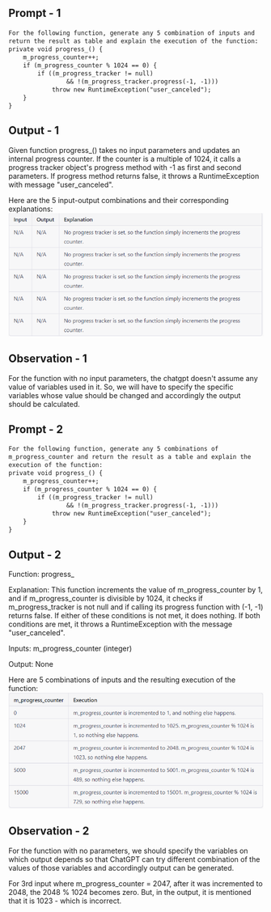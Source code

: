 ## Prompt - 1
```
For the following function, generate any 5 combination of inputs and return the result as table and explain the execution of the function:
private void progress_() {
    m_progress_counter++;
    if (m_progress_counter % 1024 == 0) {
        if ((m_progress_tracker != null)
                && !(m_progress_tracker.progress(-1, -1)))
            throw new RuntimeException("user_canceled");
    }
}
```

## Output - 1
Given function progress_() takes no input parameters and updates an internal progress counter. If the counter is a multiple of 1024, it calls a progress tracker object's progress method with -1 as first and second parameters. If progress method returns false, it throws a RuntimeException with message "user_canceled".

Here are the 5 input-output combinations and their corresponding explanations:
![img.png](table-1.png)
## Observation - 1
For the function with no input parameters, the chatgpt doesn't assume any value of variables used in it.
So, we will have to specify the specific variables whose value should be changed and accordingly the output should be calculated.

## Prompt - 2
```
For the following function, generate any 5 combinations of m_progress_counter and return the result as a table and explain the execution of the function:
private void progress_() {
    m_progress_counter++;
    if (m_progress_counter % 1024 == 0) {
        if ((m_progress_tracker != null)
                && !(m_progress_tracker.progress(-1, -1)))
            throw new RuntimeException("user_canceled");
    }
}
```

## Output - 2
Function: progress_

Explanation: This function increments the value of m_progress_counter by 1, and if m_progress_counter is divisible by 1024, it checks if m_progress_tracker is not null and if calling its progress function with (-1, -1) returns false. If either of these conditions is not met, it does nothing. If both conditions are met, it throws a RuntimeException with the message "user_canceled".

Inputs: m_progress_counter (integer)

Output: None

Here are 5 combinations of inputs and the resulting execution of the function:
![img.png](table-2.png)

## Observation - 2
For the function with no parameters, we should specify the variables on which output depends so that ChatGPT can try different combination of the values of those variables and accordingly output can be generated.

For 3rd input where m_progress_counter  = 2047, after it was incremented to 2048, the 2048 % 1024 becomes zero.
But, in the output, it is mentioned that it is 1023 - which is incorrect.